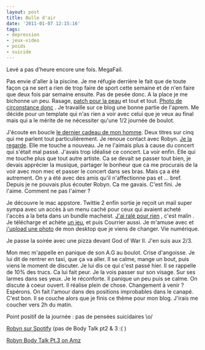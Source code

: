 ```yaml
---
layout: post
title: Bulle d'air
date: '2011-01-07 12:15:16'
tags:
- depression
- jeux-video
- poids
- suicide
---
```


Levé a pas d'heure encore une fois. MegaFail.

Pas envie d'aller à la piscine. Je me réfugie derrière le fait que de toute façon ça ne sert a rien de trop faire de sport cette semaine et de n'en faire que deux fois par semaine ensuite. Pas de pesée donc. A la place je me bichonne un peu. Rasage, <a href="http://www.facebook.com/thibaultmilan/posts/181326188554768">patch pour la peau</a> et tout et tout. <a href="http://www.flickr.com/photos/cyberaxe/5334958783/in/photostream/">Photo de circonstance donc</a> . Je travaille sur ce blog une bonne partie de l'aprem. Me décide pour un template qui n'as rien a voir avec celui que je veux au final mais qui a le mérite de ne nécessiter qu'une 1/2 journée de boulot.

J'écoute en boucle <a href="http://www.flickr.com/photos/cyberaxe/5329850058/in/photostream/">le dernier cadeau de mon homme</a>. Deux titres sur cinq qui me parlent tout particulièrement. Je renoue contact avec Robyn. <a href="http://vimeo.com/16959052">Je la regarde</a>. Elle me touche a nouveau. Je ne l'aimais plus à cause du concert qui s'était mal passé. J'avais trop idéalisé ce concert. La voir enfin. Elle qui me touche plus que tout autre artiste. Ca se devait se passer tout bien, je devais apprécier la musique, partager le bonheur que ca me procurais de la voir avec mon mec et passer le concert dans ses bras. Mais ça a été autrement. On y a été avec des amis qu'il n'affectionne pas et ... bref. Depuis je ne pouvais plus écouter Robyn. Ca me gavais. C'est fini. Je l'aime. Comment ne pas l'aimer ?

Je découvre le mac appstore. Twittie 2 enfin sortie je reçoit un mail super sympa avec un accès à un menu caché pour ceux qui avaient acheté l'accès a la beta dans un bundle macheist. <a href="http://twitter.com/#!/clawfire/status/23019457676845058">J'ai ralé pour rien</a> , c'est malin . Je télécharge et achète <a href="http://itunes.apple.com/us/app/the-incident/id408679233">un jeu</a>, et puis Courrier aussi. Je m'amuse avec et <a href="http://www.flickr.com/photos/cyberaxe/5333302872/in/photostream/">j'upload une photo</a> de mon desktop que je viens de changer. Vie numérique.

Je passe la soirée avec une pizza devant God of War II. J'en suis aux 2/3.

Mon mec m'appelle en panique de son A.G au boulot. Crise d'angoisse. Je lui dit de rentrer en taxi, que ça va aller. Il se calme, mange un bout, puis viens le moment de discuter. Je lui dis ce qui c'est passé hier. Il se rappelle de 10% des trucs. Ca lui fait peur. Je la vois passer sur son visage. Sur ses larmes dans ses yeux. Je le réconforte. Il panique un peu puis se calme. On discute à coeur ouvert. Il réalise plein de chose. Changement à venir ? Espérons. On fait l'amour dans des positions improbables dans le canapé. C'est bon. Il se couche alors que je finis ce thème pour mon blog. J'irais me coucher vers 2h du matin.

Point positif de la journée : pas de pensées suicidaires \\o/

<a href="http://open.spotify.com/artist/6UE7nl9mha6s8z0wFQFIZ2">Robyn sur Spotify</a> (pas de Body Talk pt2 & 3 :( )

<a href="http://www.amazon.fr/gp/product/B0049JMDA8?ie=UTF8&amp;tag=clasblo-21&amp;linkCode=as2&amp;camp=1642&amp;creative=6746&amp;creativeASIN=B0049JMDA8">Robyn Body Talk Pt.3 on Amz</a><img style="border: none !important; margin: 0px !important;" src="https://www.assoc-amazon.fr/e/ir?t=clasblo-21&amp;l=as2&amp;o=8&amp;a=B0049JMDA8" border="0" alt="" width="1" height="1" />
